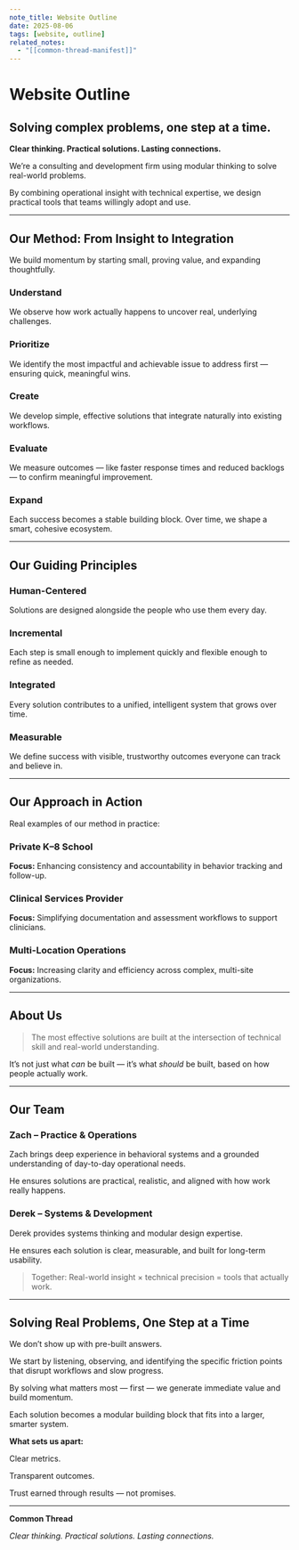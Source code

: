 ```yaml
---
note_title: Website Outline
date: 2025-08-06
tags: [website, outline]
related_notes:
  - "[[common-thread-manifest]]"
---
```

# Website Outline

## Solving complex problems, one step at a time.

**Clear thinking. Practical solutions. Lasting connections.**

We’re a consulting and development firm using modular thinking to solve real-world problems.

By combining operational insight with technical expertise, we design practical tools that teams willingly adopt and use.

---

## Our Method: From Insight to Integration

We build momentum by starting small, proving value, and expanding thoughtfully.

### Understand

We observe how work actually happens to uncover real, underlying challenges.

### Prioritize

We identify the most impactful and achievable issue to address first — ensuring quick, meaningful wins.

### Create

We develop simple, effective solutions that integrate naturally into existing workflows.

### Evaluate

We measure outcomes — like faster response times and reduced backlogs — to confirm meaningful improvement.

### Expand

Each success becomes a stable building block. Over time, we shape a smart, cohesive ecosystem.

---

## Our Guiding Principles

### Human-Centered

Solutions are designed alongside the people who use them every day.

### Incremental

Each step is small enough to implement quickly and flexible enough to refine as needed.

### Integrated

Every solution contributes to a unified, intelligent system that grows over time.

### Measurable

We define success with visible, trustworthy outcomes everyone can track and believe in.

---

## Our Approach in Action

Real examples of our method in practice:

### Private K–8 School

**Focus:** Enhancing consistency and accountability in behavior tracking and follow-up.

### Clinical Services Provider

**Focus:** Simplifying documentation and assessment workflows to support clinicians.

### Multi-Location Operations

**Focus:** Increasing clarity and efficiency across complex, multi-site organizations.

---

## About Us

> The most effective solutions are built at the intersection of technical skill and real-world understanding.
> 

It’s not just what *can* be built — it’s what *should* be built, based on how people actually work.

---

## Our Team

### Zach – Practice & Operations

Zach brings deep experience in behavioral systems and a grounded understanding of day-to-day operational needs.

He ensures solutions are practical, realistic, and aligned with how work really happens.

### Derek – Systems & Development

Derek provides systems thinking and modular design expertise.

He ensures each solution is clear, measurable, and built for long-term usability.

> Together: Real-world insight × technical precision = tools that actually work.
> 

---

## Solving Real Problems, One Step at a Time

We don’t show up with pre-built answers.

We start by listening, observing, and identifying the specific friction points that disrupt workflows and slow progress.

By solving what matters most — first — we generate immediate value and build momentum.

Each solution becomes a modular building block that fits into a larger, smarter system.

**What sets us apart:**

Clear metrics.

Transparent outcomes.

Trust earned through results — not promises.

---

**Common Thread**

*Clear thinking. Practical solutions. Lasting connections.*